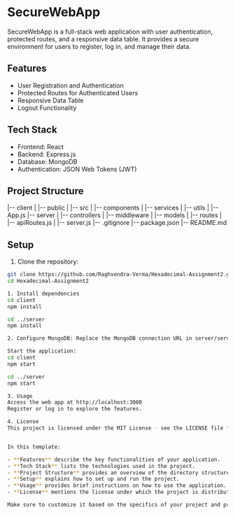 # SecureWebApp

SecureWebApp is a full-stack web application with user authentication, protected routes, and a responsive data table. It provides a secure environment for users to register, log in, and manage their data.

## Features

- User Registration and Authentication
- Protected Routes for Authenticated Users
- Responsive Data Table
- Logout Functionality

## Tech Stack

- Frontend: React
- Backend: Express.js
- Database: MongoDB
- Authentication: JSON Web Tokens (JWT)

## Project Structure

|-- client
| |-- public
| |-- src
| |-- components
| |-- services
| |-- utils
| |-- App.js
|-- server
| |-- controllers
| |-- middleware
| |-- models
| |-- routes
| |-- apiRoutes.js
| |-- server.js
|-- .gitignore
|-- package.json
|-- README.md


## Setup

1. Clone the repository:

```bash
git clone https://github.com/Raghvendra-Verma/Hexadecimal-Assignment2.git
cd Hexadecimal-Assignment2

1. Install dependencies
cd client
npm install

cd ../server
npm install

2. Configure MongoDB: Replace the MongoDB connection URL in server/server.js.

Start the application:
cd client
npm start

cd ../server
npm start

3. Usage
Access the web app at http://localhost:3000
Register or log in to explore the features.

4. License
This project is licensed under the MIT License - see the LICENSE file for details.


In this template:

- **Features** describe the key functionalities of your application.
- **Tech Stack** lists the technologies used in the project.
- **Project Structure** provides an overview of the directory structure.
- **Setup** explains how to set up and run the project.
- **Usage** provides brief instructions on how to use the application.
- **License** mentions the license under which the project is distributed.

Make sure to customize it based on the specifics of your project and provide additional details as needed.

